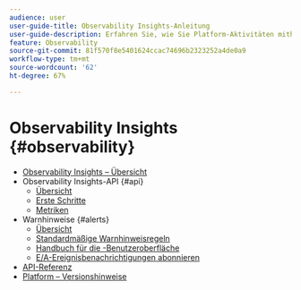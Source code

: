 ```yaml
---
audience: user
user-guide-title: Observability Insights-Anleitung
user-guide-description: Erfahren Sie, wie Sie Platform-Aktivitäten mithilfe statistischer Metriken und Ereignisbenachrichtigungen aus Adobe Experience Platform Observability Insights überwachen können.
feature: Observability
source-git-commit: 81f570f8e5401624ccac74696b2323252a4de0a9
workflow-type: tm+mt
source-wordcount: '62'
ht-degree: 67%

---
```



# Observability Insights {#observability}

* [Observability Insights – Übersicht](./home.md)
* Observability Insights-API {#api}
   * [Übersicht](./api/overview.md)
   * [Erste Schritte](./api/getting-started.md)
   * [Metriken](./api/metrics.md)
* Warnhinweise {#alerts}
   * [Übersicht](./alerts/overview.md)
   * [Standardmäßige Warnhinweisregeln](./alerts/rules.md)
   * [Handbuch für die -Benutzeroberfläche](./alerts/ui.md)
   * [E/A-Ereignisbenachrichtigungen abonnieren](./alerts/subscribe.md)
* [API-Referenz](https://www.adobe.io/experience-platform-apis/references/observability-insights/)
* [Platform – Versionshinweise](https://docs.adobe.com/content/help/de-DE/experience-platform/release-notes/latest.html)